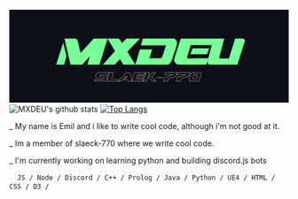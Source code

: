![Design and Development](https://github.com/MXDEU/MXDEU/blob/main/bannerneu.png)
![MXDEU's github stats](https://github-readme-stats.vercel.app/api?username=MXDEU&show_icons=true&hide=contribs,issues&hide_border=true&bg_color=0d1019&icon_color=79ff97&&title_color=79ff97&text_color=ffffff&custom_title=My%20Stats:&count_private=true)
[![Top Langs](https://github-readme-stats.vercel.app/api/top-langs/?username=MXDEU)](https://github.com/MXDEU/github-readme-stats)

_ My name is Emil and i like to write cool code, although i'm not good at it.

_ Im a member of slaeck-770 where we write cool code.

_ I'm currently working on learning python and building discord.js bots
      
      JS / Node / Discord / C++ / Prolog / Java / Python / UE4 / HTML / CSS / D3 /

